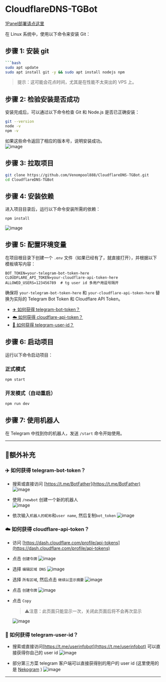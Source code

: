 # CloudflareDNS-TGBot
[1Panel部署请点这里](https://github.com/Venompool888/CloudflareDNS-TGBot/blob/main/1panel-readme.md)

在 Linux 系统中，使用以下命令来安装 Git：

## 步骤 1: 安装 git

```bash
```bash
sudo apt update
sudo apt install git -y && sudo apt install nodejs npm
```

> 提示：这可能会花点时间，尤其是在性能不太突出的 VPS 上。

## 步骤 2: 检验安装是否成功

安装完成后，可以通过以下命令检查 Git 和 Node.js 是否已正确安装：

```bash
git --version
node -v
npm -v
```

如果这些命令返回了相应的版本号，说明安装成功。  
![image](https://github.com/user-attachments/assets/d6f68ba9-3a09-4517-b1ca-9bba2550d17b)


## 步骤 3: 拉取项目

```bash
git clone https://github.com/Venompool888/CloudflareDNS-TGBot.git
cd CloudflareDNS-TGBot
```

## 步骤 4: 安装依赖

进入项目目录后，运行以下命令安装所需的依赖：

```bash
npm install
```
![image](https://github.com/user-attachments/assets/89e4509f-d179-4e2d-a333-d1f91a516e5a)

## 步骤 5: 配置环境变量

在项目根目录下创建一个 `.env` 文件（如果已经有了，就直接打开），并根据以下模板填写内容：

```env
BOT_TOKEN=your-telegram-bot-token-here
CLOUDFLARE_API_TOKEN=your-cloudflare-api-token-here
ALLOWED_USERS=123456789  # tg user id 多用户用逗号隔开
```

确保将 `your-telegram-bot-token-here` 和 `your-cloudflare-api-token-here` 替换为实际的 Telegram Bot Token 和 Cloudflare API Token。

* [✈️ 如何获得 telegram-bot-token？](https://github.com/Venompool888/CloudflareDNS-TGBot/tree/main?tab=readme-ov-file#%EF%B8%8F-%E5%A6%82%E4%BD%95%E8%8E%B7%E5%BE%97-telegram-bot-token)
* [☁️ 如何获得 cloudflare-api-token？](https://github.com/Venompool888/CloudflareDNS-TGBot/tree/main?tab=readme-ov-file#%EF%B8%8F-%E5%A6%82%E4%BD%95%E8%8E%B7%E5%BE%97-cloudflare-api-token)
* [👤 如何获得 telegram-user-id？](https://github.com/Venompool888/CloudflareDNS-TGBot/blob/main/README.md#-%E5%A6%82%E4%BD%95%E8%8E%B7%E5%BE%97-telegram-user-id)

## 步骤 6: 启动项目

运行以下命令启动项目：

### 正式模式
```bash
npm start
```

### 开发模式（自动重启）
```bash
npm run dev
```

## 步骤 7: 使用机器人

在 Telegram 中找到你的机器人，发送 `/start` 命令开始使用。

---

## 🧩额外补充

### ✈️ 如何获得 telegram-bot-token？

* 搜索或直接访问 [https://t.me/BotFather](https://t.me/BotFather)  
![image](https://github.com/user-attachments/assets/cd4c71d0-094b-4be8-91fa-7126c23148e0)  

* 使用 `/newbot` 创建一个新的机器人  
![image](https://github.com/user-attachments/assets/bdd5fcb8-9028-4e7a-b0f0-0e3690b5df4b)

* 依次输入`机器人的昵称`和`user name`, 然后复制`bot_token`
![image](https://github.com/user-attachments/assets/6431b548-b2fb-48c4-bbdd-02638639df92)

### ☁️ 如何获得 cloudflare-api-token？

* 访问 [https://dash.cloudflare.com/profile/api-tokens](https://dash.cloudflare.com/profile/api-tokens)
* 点击 `创建令牌`
  ![image](https://github.com/user-attachments/assets/e6998060-da89-489d-a405-4f51a6fd677a)

* 选择 `编辑区域 DNS`
  ![image](https://github.com/user-attachments/assets/0094eba2-fe4b-4f31-ac1a-6d0f8ed7e689)

* 选择 `所有区域`, 然后点击 `继续以显示摘要`
  ![image](https://github.com/user-attachments/assets/140e69b2-53a0-4ddf-82ce-c237c3b2dd97)

* 点击 `创建令牌`
  ![image](https://github.com/user-attachments/assets/5d0920c9-e321-49ec-84e8-afaa4144e1b5)

* 点击 `Copy`
  > ⚠️注意：此页面只能显示一次，关闭此页面后将不会再次显示
  
  ![image](https://github.com/user-attachments/assets/2c8a4111-5642-4cb0-b13e-e7277707d291)

### 👤 如何获得 telegram-user-id？
* 搜索或直接访问[https://t.me/userinfobot](https://t.me/userinfobot)
  可以直接获得你自己的 user id
  ![image](https://github.com/user-attachments/assets/e2d532c1-6e99-44e5-8569-3c1b1399f8c1)


* 部分第三方菜 telegram 客户端可以直接获得别的用户的 user id (这里使用的是 [Nekogram](https://nekogram.app/) )
  ![image](https://github.com/user-attachments/assets/86281e1d-e8c9-4319-8e9e-c39d2fc87f9b)


---

  






